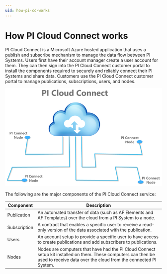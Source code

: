 ```yaml
---
uid: how-pi-cc-works
---
```


# How PI Cloud Connect works

PI Cloud Connect is a Microsoft Azure hosted application that uses a publish and subscribe mechanism to manage the data flow between PI Systems. Users first have their account manager create a user account for them. They can then sign into the PI Cloud Connect customer portal to install the components required to securely and reliably connect their PI Systems and share data. Customers use the PI Cloud Connect customer portal to manage publications, subscriptions, users, and nodes.
 
![How PI Cloud Connect works](images/howdoespicloudwork.png)
 
The following are the major components of the PI Cloud Connect service:

| Component | Description |
| --- | --- |
| Publication | An automated transfer of data (such as AF Elements and AF Templates) over the cloud from a PI System to a node. |
| Subscription | A contract that enables a specific user to receive a read-only version of the data associated with the publication. |
| Users | An account setup to provide a specific user to have access to create publications and add subscribers to publications. |
| Nodes | Nodes are computers that have had the PI Cloud Connect setup kit installed on them. These computers can then be used to receive data over the cloud from the connected PI System. |
